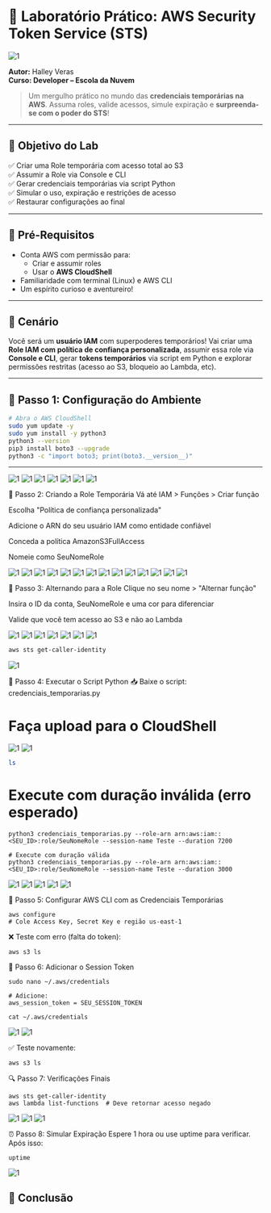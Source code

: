 # 🔐 Laboratório Prático: AWS Security Token Service (STS)

![1](https://raw.githubusercontent.com/HalleyVeras/aws-STS-lab-developer-EDN/refs/heads/main/arquivos/CREATE%7E1.JPG)

**Autor:** Halley Veras  
**Curso: Developer – Escola da Nuvem** 
> Um mergulho prático no mundo das **credenciais temporárias na AWS**. Assuma roles, valide acessos, simule expiração e **surpreenda-se com o poder do STS**!

---

## 📌 Objetivo do Lab

✅ Criar uma Role temporária com acesso total ao S3  
✅ Assumir a Role via Console e CLI  
✅ Gerar credenciais temporárias via script Python  
✅ Simular o uso, expiração e restrições de acesso  
✅ Restaurar configurações ao final

---

## 🚀 Pré-Requisitos

- Conta AWS com permissão para:
  - Criar e assumir roles
  - Usar o **AWS CloudShell**
- Familiaridade com terminal (Linux) e AWS CLI
- Um espírito curioso e aventureiro!

---

## 🧠 Cenário

Você será um **usuário IAM** com superpoderes temporários! Vai criar uma **Role IAM com política de confiança personalizada**, assumir essa role via **Console e CLI**, gerar **tokens temporários** via script em Python e explorar permissões restritas (acesso ao S3, bloqueio ao Lambda, etc).

---

## 🔧 Passo 1: Configuração do Ambiente

```bash
# Abra o AWS CloudShell
sudo yum update -y
sudo yum install -y python3
python3 --version
pip3 install boto3 --upgrade
python3 -c "import boto3; print(boto3.__version__)"
```
---

![1](https://raw.githubusercontent.com/HalleyVeras/aws-STS-lab-developer-EDN/refs/heads/main/arquivos/2025-06-26_15-12.png)
![1](https://raw.githubusercontent.com/HalleyVeras/aws-STS-lab-developer-EDN/refs/heads/main/arquivos/2025-06-26_15-15.png)
![1](https://raw.githubusercontent.com/HalleyVeras/aws-STS-lab-developer-EDN/refs/heads/main/arquivos/2025-06-26_15-15_1.png)
![1](https://raw.githubusercontent.com/HalleyVeras/aws-STS-lab-developer-EDN/refs/heads/main/arquivos/2025-06-26_15-16.png)
![1](https://raw.githubusercontent.com/HalleyVeras/aws-STS-lab-developer-EDN/refs/heads/main/arquivos/2025-06-26_15-16_1.png)
![1](https://raw.githubusercontent.com/HalleyVeras/aws-STS-lab-developer-EDN/refs/heads/main/arquivos/2025-06-26_15-17.png)
![1](https://raw.githubusercontent.com/HalleyVeras/aws-STS-lab-developer-EDN/refs/heads/main/arquivos/2025-06-26_15-19.png)

🔐 Passo 2: Criando a Role Temporária
Vá até IAM > Funções > Criar função

Escolha "Política de confiança personalizada"

Adicione o ARN do seu usuário IAM como entidade confiável

Conceda a política AmazonS3FullAccess

Nomeie como SeuNomeRole

![1](https://raw.githubusercontent.com/HalleyVeras/aws-STS-lab-developer-EDN/refs/heads/main/arquivos/2025-06-26_15-20.png)
![1](https://raw.githubusercontent.com/HalleyVeras/aws-STS-lab-developer-EDN/refs/heads/main/arquivos/2025-06-26_15-21.png)
![1](https://raw.githubusercontent.com/HalleyVeras/aws-STS-lab-developer-EDN/refs/heads/main/arquivos/2025-06-26_15-21_1.png)
![1](https://raw.githubusercontent.com/HalleyVeras/aws-STS-lab-developer-EDN/refs/heads/main/arquivos/2025-06-26_15-29.png)
![1](https://raw.githubusercontent.com/HalleyVeras/aws-STS-lab-developer-EDN/refs/heads/main/arquivos/2025-06-26_15-30.png)
![1](https://raw.githubusercontent.com/HalleyVeras/aws-STS-lab-developer-EDN/refs/heads/main/arquivos/2025-06-26_15-32.png)
![1](https://raw.githubusercontent.com/HalleyVeras/aws-STS-lab-developer-EDN/refs/heads/main/arquivos/2025-06-26_15-32_1.png)
![1](https://raw.githubusercontent.com/HalleyVeras/aws-STS-lab-developer-EDN/refs/heads/main/arquivos/2025-06-26_15-33.png)
![1](https://raw.githubusercontent.com/HalleyVeras/aws-STS-lab-developer-EDN/refs/heads/main/arquivos/2025-06-26_15-34.png)
![1](https://raw.githubusercontent.com/HalleyVeras/aws-STS-lab-developer-EDN/refs/heads/main/arquivos/2025-06-26_15-35_1.png)
![1](https://raw.githubusercontent.com/HalleyVeras/aws-STS-lab-developer-EDN/refs/heads/main/arquivos/2025-06-26_15-36.png)
![1](https://raw.githubusercontent.com/HalleyVeras/aws-STS-lab-developer-EDN/refs/heads/main/arquivos/2025-06-26_15-37.png)
![1](https://raw.githubusercontent.com/HalleyVeras/aws-STS-lab-developer-EDN/refs/heads/main/arquivos/2025-06-26_15-37_1.png)
![1](https://raw.githubusercontent.com/HalleyVeras/aws-STS-lab-developer-EDN/refs/heads/main/arquivos/2025-06-26_15-37_2.png)


🔄 Passo 3: Alternando para a Role
Clique no seu nome > "Alternar função"

Insira o ID da conta, SeuNomeRole e uma cor para diferenciar

Valide que você tem acesso ao S3 e não ao Lambda

![1](https://raw.githubusercontent.com/HalleyVeras/aws-STS-lab-developer-EDN/refs/heads/main/arquivos/2025-06-26_15-39.png)
![1](https://raw.githubusercontent.com/HalleyVeras/aws-STS-lab-developer-EDN/refs/heads/main/arquivos/2025-06-26_15-42.png)
![1](https://raw.githubusercontent.com/HalleyVeras/aws-STS-lab-developer-EDN/refs/heads/main/arquivos/2025-06-26_15-44.png)
![1](https://raw.githubusercontent.com/HalleyVeras/aws-STS-lab-developer-EDN/refs/heads/main/arquivos/2025-06-26_15-44_1.png)
![1](https://raw.githubusercontent.com/HalleyVeras/aws-STS-lab-developer-EDN/refs/heads/main/arquivos/2025-06-26_15-45.png)
![1](https://raw.githubusercontent.com/HalleyVeras/aws-STS-lab-developer-EDN/refs/heads/main/arquivos/2025-06-26_15-47.png)
![1](https://raw.githubusercontent.com/HalleyVeras/aws-STS-lab-developer-EDN/refs/heads/main/arquivos/2025-06-26_15-37_2.png)

```bash
aws sts get-caller-identity
```
![1](https://raw.githubusercontent.com/HalleyVeras/aws-STS-lab-developer-EDN/refs/heads/main/arquivos/2025-06-26_16-26.png)

🐍 Passo 4: Executar o Script Python
📥 Baixe o script: credenciais_temporarias.py

# Faça upload para o CloudShell
![1](https://raw.githubusercontent.com/HalleyVeras/aws-STS-lab-developer-EDN/refs/heads/main/arquivos/2025-06-26_16-31.png)
![1](https://raw.githubusercontent.com/HalleyVeras/aws-STS-lab-developer-EDN/refs/heads/main/arquivos/2025-06-26_16-31_1.png)


```bash
ls
```
# Execute com duração inválida (erro esperado)
```
python3 credenciais_temporarias.py --role-arn arn:aws:iam::<SEU_ID>:role/SeuNomeRole --session-name Teste --duration 7200
```

```
# Execute com duração válida
python3 credenciais_temporarias.py --role-arn arn:aws:iam::<SEU_ID>:role/SeuNomeRole --session-name Teste --duration 3000
```
![1](https://raw.githubusercontent.com/HalleyVeras/aws-STS-lab-developer-EDN/refs/heads/main/arquivos/2025-06-26_16-33.png)
![1](https://raw.githubusercontent.com/HalleyVeras/aws-STS-lab-developer-EDN/refs/heads/main/arquivos/2025-06-26_16-44.png)
![1](https://raw.githubusercontent.com/HalleyVeras/aws-STS-lab-developer-EDN/refs/heads/main/arquivos/2025-06-26_19-50.png)
![1](https://raw.githubusercontent.com/HalleyVeras/aws-STS-lab-developer-EDN/refs/heads/main/arquivos/2025-06-26_19-53.png)
![1](https://raw.githubusercontent.com/HalleyVeras/aws-STS-lab-developer-EDN/refs/heads/main/arquivos/2025-06-26_19-58.png)



🔐 Passo 5: Configurar AWS CLI com as Credenciais Temporárias
```
aws configure
# Cole Access Key, Secret Key e região us-east-1
```
❌ Teste com erro (falta do token):
```
aws s3 ls
```

🔑 Passo 6: Adicionar o Session Token
```
sudo nano ~/.aws/credentials

# Adicione:
aws_session_token = SEU_SESSION_TOKEN

cat ~/.aws/credentials
```
![1](https://raw.githubusercontent.com/HalleyVeras/aws-STS-lab-developer-EDN/refs/heads/main/arquivos/2025-06-26_20-19.png)
![1](https://raw.githubusercontent.com/HalleyVeras/aws-STS-lab-developer-EDN/refs/heads/main/arquivos/2025-06-26_20-24.png)


✅ Teste novamente:
```
aws s3 ls
```
🔍 Passo 7: Verificações Finais
```
aws sts get-caller-identity
aws lambda list-functions  # Deve retornar acesso negado
```
![1](https://raw.githubusercontent.com/HalleyVeras/aws-STS-lab-developer-EDN/refs/heads/main/arquivos/2025-06-26_20-24_1.png)
![1](https://raw.githubusercontent.com/HalleyVeras/aws-STS-lab-developer-EDN/refs/heads/main/arquivos/2025-06-26_20-25.png)
![1](https://raw.githubusercontent.com/HalleyVeras/aws-STS-lab-developer-EDN/refs/heads/main/arquivos/2025-06-26_20-26.png)

⏰ Passo 8: Simular Expiração
Espere 1 hora ou use uptime para verificar. Após isso:

```
uptime
```
![1](https://raw.githubusercontent.com/HalleyVeras/aws-STS-lab-developer-EDN/refs/heads/main/arquivos/2025-06-26_20-26_1.png)

## 🎉 Conclusão



